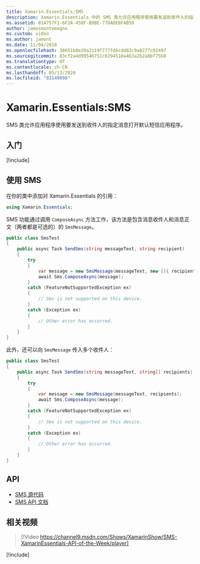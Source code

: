 ```yaml
---
title: Xamarin.Essentials:SMS
description: Xamarin.Essentials 中的 SMS 类允许应用程序使用要发送到收件人的指定消息打开默认短信应用程序。
ms.assetid: 81A757F2-6F2A-458F-B9BE-770ADEBFAB58
author: jamesmontemagno
ms.custom: video
ms.author: jamont
ms.date: 11/04/2018
ms.openlocfilehash: 38651b8e29a2119f777fdbcdd82c9a8277c02497
ms.sourcegitcommit: 83cf2a4d99546751c6394510a463a2b2a8bf75b8
ms.translationtype: HT
ms.contentlocale: zh-CN
ms.lasthandoff: 05/13/2020
ms.locfileid: "83149898"
---
```

# <a name="xamarinessentials-sms"></a>Xamarin.Essentials:SMS

 SMS 类允许应用程序使用要发送到收件人的指定消息打开默认短信应用程序。

## <a name="get-started"></a>入门

[!include[](~/essentials/includes/get-started.md)]

## <a name="using-sms"></a>使用 SMS

在你的类中添加对 Xamarin.Essentials 的引用：

```csharp
using Xamarin.Essentials;
```

SMS 功能通过调用 `ComposeAsync` 方法工作，该方法是包含消息收件人和消息正文（两者都是可选的）的 `SmsMessage`。

```csharp
public class SmsTest
{
    public async Task SendSms(string messageText, string recipient)
    {
        try
        {
            var message = new SmsMessage(messageText, new []{ recipient });
            await Sms.ComposeAsync(message);
        }
        catch (FeatureNotSupportedException ex)
        {
            // Sms is not supported on this device.
        }
        catch (Exception ex)
        {
            // Other error has occurred.
        }
    }
}
```

此外，还可以向 `SmsMessage` 传入多个收件人：

```csharp
public class SmsTest
{
    public async Task SendSms(string messageText, string[] recipients)
    {
        try
        {
            var message = new SmsMessage(messageText, recipients);
            await Sms.ComposeAsync(message);
        }
        catch (FeatureNotSupportedException ex)
        {
            // Sms is not supported on this device.
        }
        catch (Exception ex)
        {
            // Other error has occurred.
        }
    }
}
```

## <a name="api"></a>API

- [SMS 源代码](https://github.com/xamarin/Essentials/tree/master/Xamarin.Essentials/Sms)
- [SMS API 文档](xref:Xamarin.Essentials.Sms)

## <a name="related-video"></a>相关视频

> [!Video https://channel9.msdn.com/Shows/XamarinShow/SMS-XamarinEssentials-API-of-the-Week/player]

[!include[](~/essentials/includes/xamarin-show-essentials.md)]

